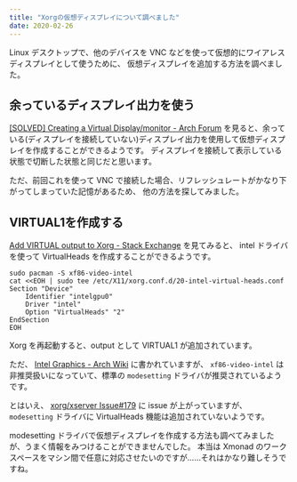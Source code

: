 ```yaml
---
title: "Xorgの仮想ディスプレイについて調べました"
date: 2020-02-26
---
```


Linux デスクトップで、他のデバイスを VNC などを使って仮想的にワイアレスディスプレイとして使うために、
仮想ディスプレイを追加する方法を調べました。

## 余っているディスプレイ出力を使う

[[SOLVED] Creating a Virtual Display/monitor - Arch Forum](https://bbs.archlinux.org/viewtopic.php?id=180904)
を見ると、余っている(ディスプレイを接続していない)ディスプレイ出力を使用して仮想ディスプレイを作成することができるようです。
ディスプレイを接続して表示している状態で切断した状態と同じだと思います。

ただ、前回これを使って VNC で接続した場合、リフレッシュレートがかなり下がってしまっていた記憶があるため、
他の方法を探してみました。

## VIRTUAL1を作成する

[Add VIRTUAL output to Xorg - Stack Exchange](https://unix.stackexchange.com/questions/378373/add-virtual-output-to-xorg)
を見てみると、 intel ドライバを使って VirtualHeads を作成することができるようです。

```shell script
sudo pacman -S xf86-video-intel
cat <<EOH | sudo tee /etc/X11/xorg.conf.d/20-intel-virtual-heads.conf
Section "Device"
    Identifier "intelgpu0"
    Driver "intel"
    Option "VirtualHeads" "2"
EndSection
EOH
```

Xorg を再起動すると、output として VIRTUAL1 が追加されています。

ただ、
[Intel Graphics - Arch Wiki](https://wiki.archlinux.jp/index.php/Intel_Graphics#.E3.82.A4.E3.83.B3.E3.82.B9.E3.83.88.E3.83.BC.E3.83.AB)
に書かれていますが、 `xf86-video-intel` は非推奨扱いになっていて、標準の `modesetting` ドライバが推奨されているようです。

とはいえ、
[xorg/xserver Issue#179](https://gitlab.freedesktop.org/xorg/xserver/issues/179)
に issue が上がっていますが、 `modesetting` ドライバに VirtualHeads 機能は追加されていないようです。

modesetting ドライバで仮想ディスプレイを作成する方法も調べてみましたが、うまく情報をみつけることができませんでした。
本当は Xmonad のワークスペースをマシン間で任意に対応させたいのですが……それはかなり難しそうですね。
